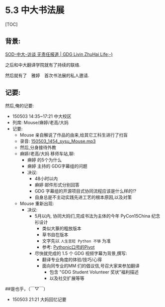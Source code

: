 # 5.3 中大书法展
[TOC]

## 背景:
[SOD-中大-访谈 无责任报道 | GDG Livin ZhuHai Life;-)](http://blog.zhgdg.org/2014-12/et-sod-sysu/)

之后和中大翻译学院就有了持续的联络.

然后就有了　雅婷　首次书法展的私人邀请. 

## 记要:

然后,俺的记要:

- 150503 14:35~17:21 中大校区
- 列席: Mouse/痳婷/老高/大妈
- 记要:
    + Mouse 亲自解说了作品的由来,给其它工科生进行了扫盲
    + 录音: [150503_1454_sysu_Mouse.mp3](http://zoomq.qiniudn.com/ZHGDG/2015/150503_1454_sysu_Mouse.mp3)
    + 然后,分身接待外教
    + 痳婷/老高/大妈 移师车站,聊:
        * 痳婷 的5个为什么
        * 痳婷 主持的 GDG字幕组的问题
        * 决议:
            - 48小时以内
            - 痳婷 邮件形式分别回答
            - GDG 字幕组的开源项目式协同流程应该是什么样的!?
            - 自身总是不主动实践先进工艺的根本原因,以及对策
    + Mouse 重新出现:
        * 决议:
            - 5月以内, 协同大妈们,完成书法为主体的今年 PyCon15China 纪念衫设计
                + 类似大篆的粗放版本
                + 草书自在版本
                + 文字先以 `人生苦短 Python 不够` 为准
                + 参考: [Pythonic口号的Pivot](http://pychina.org/imho/140916-pycon-slogen.html)
            - 尽快就完成的 1.5 个 GDG 视频字幕为背景,撰写:
                + 翻译专业角度的体验/技巧/心得
                + 面向同专业的MM 们的倡议信,号召大家来参加翻译
                    * 包含 "GDG Student Volunteer 奖状"福利描述
                    * 以及社交扩展等等


##是也乎，（￣▽￣）

- 150503 21:21 大妈回忆记要